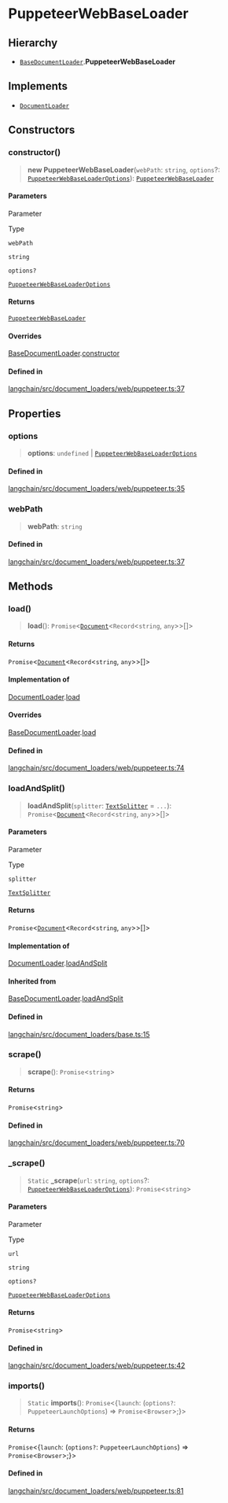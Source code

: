 PuppeteerWebBaseLoader
======================

Hierarchy[](#hierarchy "Direct link to Hierarchy")
---------------------------------------------------

*   [`BaseDocumentLoader`](/docs/api/document_loaders_base/classes/BaseDocumentLoader).**PuppeteerWebBaseLoader**

Implements[](#implements "Direct link to Implements")
------------------------------------------------------

*   [`DocumentLoader`](/docs/api/document_loaders_base/interfaces/DocumentLoader)

Constructors[](#constructors "Direct link to Constructors")
------------------------------------------------------------

### constructor()[](#constructor "Direct link to constructor()")

> **new PuppeteerWebBaseLoader**(`webPath`: `string`, `options`?: [`PuppeteerWebBaseLoaderOptions`](/docs/api/document_loaders_web_puppeteer/types/PuppeteerWebBaseLoaderOptions)): [`PuppeteerWebBaseLoader`](/docs/api/document_loaders_web_puppeteer/classes/PuppeteerWebBaseLoader)

#### Parameters[](#parameters "Direct link to Parameters")

Parameter

Type

`webPath`

`string`

`options?`

[`PuppeteerWebBaseLoaderOptions`](/docs/api/document_loaders_web_puppeteer/types/PuppeteerWebBaseLoaderOptions)

#### Returns[](#returns "Direct link to Returns")

[`PuppeteerWebBaseLoader`](/docs/api/document_loaders_web_puppeteer/classes/PuppeteerWebBaseLoader)

#### Overrides[](#overrides "Direct link to Overrides")

[BaseDocumentLoader](/docs/api/document_loaders_base/classes/BaseDocumentLoader).[constructor](/docs/api/document_loaders_base/classes/BaseDocumentLoader#constructor)

#### Defined in[](#defined-in "Direct link to Defined in")

[langchain/src/document\_loaders/web/puppeteer.ts:37](https://github.com/hwchase17/langchainjs/blob/1c1274d/langchain/src/document_loaders/web/puppeteer.ts#L37)

Properties[](#properties "Direct link to Properties")
------------------------------------------------------

### options[](#options "Direct link to options")

> **options**: `undefined` | [`PuppeteerWebBaseLoaderOptions`](/docs/api/document_loaders_web_puppeteer/types/PuppeteerWebBaseLoaderOptions)

#### Defined in[](#defined-in-1 "Direct link to Defined in")

[langchain/src/document\_loaders/web/puppeteer.ts:35](https://github.com/hwchase17/langchainjs/blob/1c1274d/langchain/src/document_loaders/web/puppeteer.ts#L35)

### webPath[](#webpath "Direct link to webPath")

> **webPath**: `string`

#### Defined in[](#defined-in-2 "Direct link to Defined in")

[langchain/src/document\_loaders/web/puppeteer.ts:37](https://github.com/hwchase17/langchainjs/blob/1c1274d/langchain/src/document_loaders/web/puppeteer.ts#L37)

Methods[](#methods "Direct link to Methods")
---------------------------------------------

### load()[](#load "Direct link to load()")

> **load**(): `Promise`<[`Document`](/docs/api/document/classes/Document)<`Record`<`string`, `any`\>\>\[\]\>

#### Returns[](#returns-1 "Direct link to Returns")

`Promise`<[`Document`](/docs/api/document/classes/Document)<`Record`<`string`, `any`\>\>\[\]\>

#### Implementation of[](#implementation-of "Direct link to Implementation of")

[DocumentLoader](/docs/api/document_loaders_base/interfaces/DocumentLoader).[load](/docs/api/document_loaders_base/interfaces/DocumentLoader#load)

#### Overrides[](#overrides-1 "Direct link to Overrides")

[BaseDocumentLoader](/docs/api/document_loaders_base/classes/BaseDocumentLoader).[load](/docs/api/document_loaders_base/classes/BaseDocumentLoader#load)

#### Defined in[](#defined-in-3 "Direct link to Defined in")

[langchain/src/document\_loaders/web/puppeteer.ts:74](https://github.com/hwchase17/langchainjs/blob/1c1274d/langchain/src/document_loaders/web/puppeteer.ts#L74)

### loadAndSplit()[](#loadandsplit "Direct link to loadAndSplit()")

> **loadAndSplit**(`splitter`: [`TextSplitter`](/docs/api/text_splitter/classes/TextSplitter) = `...`): `Promise`<[`Document`](/docs/api/document/classes/Document)<`Record`<`string`, `any`\>\>\[\]\>

#### Parameters[](#parameters-1 "Direct link to Parameters")

Parameter

Type

`splitter`

[`TextSplitter`](/docs/api/text_splitter/classes/TextSplitter)

#### Returns[](#returns-2 "Direct link to Returns")

`Promise`<[`Document`](/docs/api/document/classes/Document)<`Record`<`string`, `any`\>\>\[\]\>

#### Implementation of[](#implementation-of-1 "Direct link to Implementation of")

[DocumentLoader](/docs/api/document_loaders_base/interfaces/DocumentLoader).[loadAndSplit](/docs/api/document_loaders_base/interfaces/DocumentLoader#loadandsplit)

#### Inherited from[](#inherited-from "Direct link to Inherited from")

[BaseDocumentLoader](/docs/api/document_loaders_base/classes/BaseDocumentLoader).[loadAndSplit](/docs/api/document_loaders_base/classes/BaseDocumentLoader#loadandsplit)

#### Defined in[](#defined-in-4 "Direct link to Defined in")

[langchain/src/document\_loaders/base.ts:15](https://github.com/hwchase17/langchainjs/blob/1c1274d/langchain/src/document_loaders/base.ts#L15)

### scrape()[](#scrape "Direct link to scrape()")

> **scrape**(): `Promise`<`string`\>

#### Returns[](#returns-3 "Direct link to Returns")

`Promise`<`string`\>

#### Defined in[](#defined-in-5 "Direct link to Defined in")

[langchain/src/document\_loaders/web/puppeteer.ts:70](https://github.com/hwchase17/langchainjs/blob/1c1274d/langchain/src/document_loaders/web/puppeteer.ts#L70)

### \_scrape()[](#_scrape "Direct link to _scrape")

> `Static` **\_scrape**(`url`: `string`, `options`?: [`PuppeteerWebBaseLoaderOptions`](/docs/api/document_loaders_web_puppeteer/types/PuppeteerWebBaseLoaderOptions)): `Promise`<`string`\>

#### Parameters[](#parameters-2 "Direct link to Parameters")

Parameter

Type

`url`

`string`

`options?`

[`PuppeteerWebBaseLoaderOptions`](/docs/api/document_loaders_web_puppeteer/types/PuppeteerWebBaseLoaderOptions)

#### Returns[](#returns-4 "Direct link to Returns")

`Promise`<`string`\>

#### Defined in[](#defined-in-6 "Direct link to Defined in")

[langchain/src/document\_loaders/web/puppeteer.ts:42](https://github.com/hwchase17/langchainjs/blob/1c1274d/langchain/src/document_loaders/web/puppeteer.ts#L42)

### imports()[](#imports "Direct link to imports()")

> `Static` **imports**(): `Promise`<{`launch`: (`options?`: `PuppeteerLaunchOptions`) => `Promise`<`Browser`\>;}\>

#### Returns[](#returns-5 "Direct link to Returns")

`Promise`<{`launch`: (`options?`: `PuppeteerLaunchOptions`) => `Promise`<`Browser`\>;}\>

#### Defined in[](#defined-in-7 "Direct link to Defined in")

[langchain/src/document\_loaders/web/puppeteer.ts:81](https://github.com/hwchase17/langchainjs/blob/1c1274d/langchain/src/document_loaders/web/puppeteer.ts#L81)